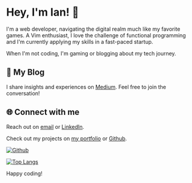 # Hey, I'm Ian! 👋

I'm a web developer, navigating the digital realm much like my favorite games. A Vim enthusiast, I love the challenge of functional programming and I'm currently applying my skills in a fast-paced startup.

When I'm not coding, I'm gaming or blogging about my tech journey.

## 📝 My Blog

I share insights and experiences on [Medium](https://medium.com/@ianduhamel). Feel free to join the conversation!

## 🌐 Connect with me

Reach out on [email](mailto:ianduhamelhayes@gmail.com) or [LinkedIn](https://www.linkedin.com/in/Ianduha13).

Check out my projects on [my portfolio](https://www.ianduhamel.vercel.app/) or [Github](https://github.com/Ianduha13).

[![Github](https://img.shields.io/github/followers/Ianduha13?label=follow&style=social)](https://github.com/Ianduha13)

[![Top Langs](https://github-readme-stats.vercel.app/api/top-langs/?username=Ianduha13&layout=compact)](https://github.com/anuraghazra/github-readme-stats)

Happy coding!
